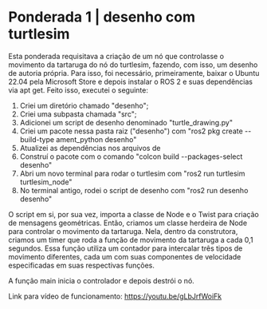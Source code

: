 # Ponderada 1 | desenho com turtlesim

Esta ponderada requisitava a criação de um nó que controlasse o movimento da tartaruga do nó do turtlesim, fazendo, com isso, um desenho de autoria própria. Para isso, foi necessário, primeiramente, baixar o Ubuntu 22.04 pela Microsoft Store e depois instalar o ROS 2 e suas dependências via apt get. Feito isso, executei o seguinte:

1. Criei um diretório chamado "desenho";
2. Criei uma subpasta chamada "src";
3. Adicionei um script de desenho denominado "turtle_drawing.py"
4. Criei um pacote nessa pasta raiz ("desenho") com "ros2 pkg create --build-type ament_python desenho"
5. Atualizei as dependências nos arquivos de 
6. Construí o pacote com o comando "colcon build --packages-select desenho"
7. Abri um novo terminal para rodar o turtlesim com "ros2 run turtlesim turtlesim_node"
8. No terminal antigo, rodei o script de desenho com "ros2 run desenho desenho"

O script em si, por sua vez, importa a classe de Node e o Twist para criação de mensagens geométricas. Então, criamos um classe herdeira de Node para controlar o movimento da tartaruga. Nela, dentro da construtora, criamos um timer que roda a função de movimento da tartaruga a cada 0,1 segundos. Essa função utiliza um contador para intercalar três tipos de movimento diferentes, cada um com suas componentes de velocidade especificadas em suas respectivas funções. 

A função main inicia o controlador e depois destrói o nó.

Link para vídeo de funcionamento: https://youtu.be/gLbJrfWoiFk
